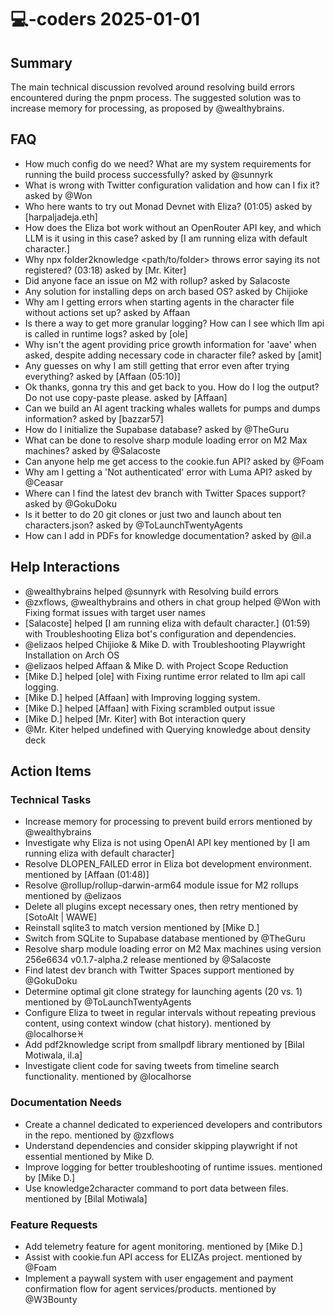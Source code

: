 # 💻-coders 2025-01-01

## Summary
The main technical discussion revolved around resolving build errors encountered during the pnpm process. The suggested solution was to increase memory for processing, as proposed by @wealthybrains.

## FAQ
- How much config do we need? What are my system requirements for running the build process successfully? asked by @sunnyrk
- What is wrong with Twitter configuration validation and how can I fix it? asked by @Won
- Who here wants to try out Monad Devnet with Eliza? (01:05) asked by [harpaljadeja.eth]
- How does the Eliza bot work without an OpenRouter API key, and which LLM is it using in this case? asked by [I am running eliza with default character.]
- Why npx folder2knowledge <path/to/folder> throws error saying its not registered? (03:18) asked by [Mr. Kiter]
- Did anyone face an issue on M2 with rollup? asked by Salacoste
- Any solution for installing deps on arch based OS? asked by Chijioke
- Why am I getting errors when starting agents in the character file without actions set up? asked by Affaan
- Is there a way to get more granular logging? How can I see which llm api is called in runtime logs? asked by [ole]
- Why isn't the agent providing price growth information for 'aave' when asked, despite adding necessary code in character file? asked by [amit]
- Any guesses on why I am still getting that error even after trying everything? asked by [Affaan (05:10)]
- Ok thanks, gonna try this and get back to you. How do I log the output? Do not use copy-paste please. asked by [Affaan]
- Can we build an AI agent tracking whales wallets for pumps and dumps information? asked by [bazzar57]
- How do I initialize the Supabase database? asked by @TheGuru
- What can be done to resolve sharp module loading error on M2 Max machines? asked by @Salacoste
- Can anyone help me get access to the cookie.fun API? asked by @Foam
- Why am I getting a 'Not authenticated' error with Luma API? asked by @Ceasar
- Where can I find the latest dev branch with Twitter Spaces support? asked by @GokuDoku
- Is it better to do 20 git clones or just two and launch about ten characters.json? asked by @ToLaunchTwentyAgents
- How can I add in PDFs for knowledge documentation? asked by @il.a

## Help Interactions
- @wealthybrains helped @sunnyrk with Resolving build errors
- @zxflows, @wealthybrains and others in chat group helped @Won with Fixing format issues with target user names
- [Salacoste] helped [I am running eliza with default character.] (01:59) with Troubleshooting Eliza bot's configuration and dependencies.
- @elizaos helped Chijioke & Mike D. with Troubleshooting Playwright Installation on Arch OS
- @elizaos helped Affaan & Mike D. with Project Scope Reduction
- [Mike D.] helped [ole] with Fixing runtime error related to llm api call logging.
- [Mike D.] helped [Affaan] with Improving logging system.
- [Mike D.] helped [Affaan] with Fixing scrambled output issue
- [Mike D.] helped [Mr. Kiter] with Bot interaction query
- @Mr. Kiter helped undefined with Querying knowledge about density deck

## Action Items

### Technical Tasks
- Increase memory for processing to prevent build errors mentioned by @wealthybrains
- Investigate why Eliza is not using OpenAI API key mentioned by [I am running eliza with default character]
- Resolve DLOPEN_FAILED error in Eliza bot development environment. mentioned by [Affaan (01:48)]
- Resolve @rollup/rollup-darwin-arm64 module issue for M2 rollups mentioned by @elizaos
- Delete all plugins except necessary ones, then retry mentioned by [SotoAlt | WAWE]
- Reinstall sqlite3 to match version mentioned by [Mike D.]
- Switch from SQLite to Supabase database mentioned by @TheGuru
- Resolve sharp module loading error on M2 Max machines using version 256e6634 v0.1.7-alpha.2 release mentioned by @Salacoste
- Find latest dev branch with Twitter Spaces support mentioned by @GokuDoku
- Determine optimal git clone strategy for launching agents (20 vs. 1) mentioned by @ToLaunchTwentyAgents
- Configure Eliza to tweet in regular intervals without repeating previous content, using context window (chat history). mentioned by @localhorse♓
- Add pdf2knowledge script from smallpdf library mentioned by [Bilal Motiwala, il.a]
- Investigate client code for saving tweets from timeline search functionality. mentioned by @localhorse

### Documentation Needs
- Create a channel dedicated to experienced developers and contributors in the repo. mentioned by @zxflows
- Understand dependencies and consider skipping playwright if not essential mentioned by Mike D.
- Improve logging for better troubleshooting of runtime issues. mentioned by [Mike D.]
- Use knowledge2character command to port data between files. mentioned by [Bilal Motiwala]

### Feature Requests
- Add telemetry feature for agent monitoring. mentioned by [Mike D.]
- Assist with cookie.fun API access for ELIZAs project. mentioned by @Foam
- Implement a paywall system with user engagement and payment confirmation flow for agent services/products. mentioned by @W3Bounty